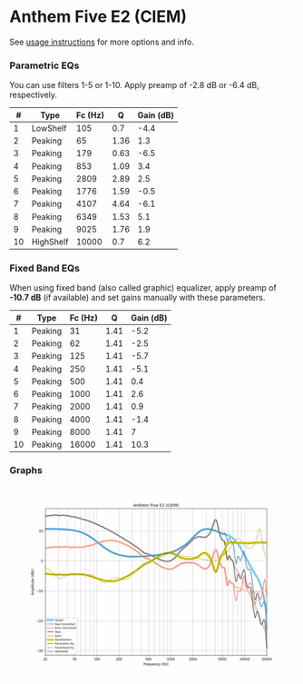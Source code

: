 # Anthem Five E2 (CIEM)
See [usage instructions](https://github.com/jaakkopasanen/AutoEq#usage) for more options and info.

### Parametric EQs
You can use filters 1-5 or 1-10. Apply preamp of -2.8 dB or -6.4 dB, respectively.

|   # | Type      |   Fc (Hz) |    Q |   Gain (dB) |
|-----|-----------|-----------|------|-------------|
|   1 | LowShelf  |       105 | 0.7  |        -4.4 |
|   2 | Peaking   |        65 | 1.36 |         1.3 |
|   3 | Peaking   |       179 | 0.63 |        -6.5 |
|   4 | Peaking   |       853 | 1.09 |         3.4 |
|   5 | Peaking   |      2809 | 2.89 |         2.5 |
|   6 | Peaking   |      1776 | 1.59 |        -0.5 |
|   7 | Peaking   |      4107 | 4.64 |        -6.1 |
|   8 | Peaking   |      6349 | 1.53 |         5.1 |
|   9 | Peaking   |      9025 | 1.76 |         1.9 |
|  10 | HighShelf |     10000 | 0.7  |         6.2 |

### Fixed Band EQs
When using fixed band (also called graphic) equalizer, apply preamp of **-10.7 dB** (if available) and set gains manually with these parameters.

|   # | Type    |   Fc (Hz) |    Q |   Gain (dB) |
|-----|---------|-----------|------|-------------|
|   1 | Peaking |        31 | 1.41 |        -5.2 |
|   2 | Peaking |        62 | 1.41 |        -2.5 |
|   3 | Peaking |       125 | 1.41 |        -5.7 |
|   4 | Peaking |       250 | 1.41 |        -5.1 |
|   5 | Peaking |       500 | 1.41 |         0.4 |
|   6 | Peaking |      1000 | 1.41 |         2.6 |
|   7 | Peaking |      2000 | 1.41 |         0.9 |
|   8 | Peaking |      4000 | 1.41 |        -1.4 |
|   9 | Peaking |      8000 | 1.41 |         7   |
|  10 | Peaking |     16000 | 1.41 |        10.3 |

### Graphs
![](./Anthem%20Five%20E2%20(CIEM).png)
